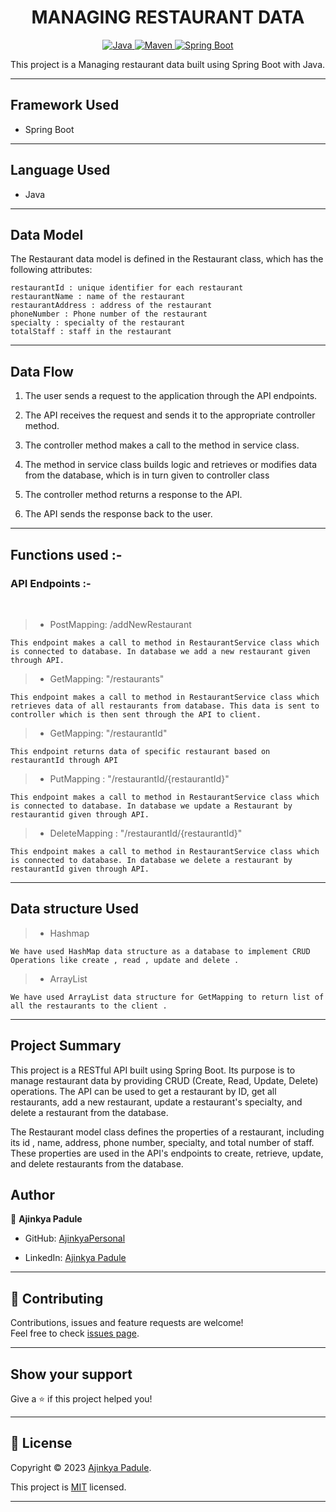 <h1 align = "center"> MANAGING RESTAURANT DATA </h1>

<p align="center">
<a href="Java url">
    <img alt="Java" src="https://img.shields.io/badge/Java->=8-darkblue.svg" />
</a>
<a href="Maven url" >
    <img alt="Maven" src="https://img.shields.io/badge/maven-3.0.5-brightgreen.svg" />
</a>
<a href="Spring Boot url" >
    <img alt="Spring Boot" src="https://img.shields.io/badge/Spring Boot-3.0.6-brightgreen.svg" />
</a>
</p>
This project is a Managing restaurant data built using Spring Boot with Java.

---

## Framework Used
* Spring Boot

---

## Language Used
* Java

---

## Data Model

The Restaurant data model is defined in the Restaurant class, which has the following attributes:
```
restaurantId : unique identifier for each restaurant
restaurantName : name of the restaurant
restaurantAddress : address of the restaurant
phoneNumber : Phone number of the restaurant
specialty : specialty of the restaurant
totalStaff : staff in the restaurant
```

---

## Data Flow

1. The user sends a request to the application through the API endpoints.
2. The API receives the request and sends it to the appropriate controller method.
3. The controller method makes a call to the method in service class.

4. The method in service class builds logic and retrieves or modifies data from the database, which is in turn given to controller class
5. The controller method returns a response to the API.
6. The API sends the response back to the user.

---

## Functions used :-

### API Endpoints :-
</br>

>* PostMapping: /addNewRestaurant
```
This endpoint makes a call to method in RestaurantService class which is connected to database. In database we add a new restaurant given through API.
```

>* GetMapping: "/restaurants"
```
This endpoint makes a call to method in RestaurantService class which retrieves data of all restaurants from database. This data is sent to controller which is then sent through the API to client.
```

>* GetMapping: "/restaurantId"
```
This endpoint returns data of specific restaurant based on restaurantId through API
```

>* PutMapping : "/restaurantId/{restaurantId}"
```
This endpoint makes a call to method in RestaurantService class which is connected to database. In database we update a Restaurant by restaurantid given through API.
```

>* DeleteMapping : "/restaurantId/{restaurantId}"
```
This endpoint makes a call to method in RestaurantService class which is connected to database. In database we delete a restaurant by restaurantId given through API.
```

---

## Data structure Used
>* Hashmap
```
We have used HashMap data structure as a database to implement CRUD Operations like create , read , update and delete .
```

>* ArrayList
```
We have used ArrayList data structure for GetMapping to return list of all the restaurants to the client .
```
---

## Project Summary

This project is a RESTful API built using Spring Boot. Its purpose is to manage restaurant data by providing CRUD (Create, Read, Update, Delete) operations. The API can be used to get a restaurant by ID, get all restaurants, add a new restaurant, update a restaurant's specialty, and delete a restaurant from the database.

The Restaurant model class defines the properties of a restaurant, including its id , name, address, phone number, specialty, and total number of staff. These properties are used in the API's endpoints to create, retrieve, update, and delete restaurants from the database.

## Author

👤 **Ajinkya Padule**

* GitHub: [AjinkyaPersonal](https://github.com/AjinkyaPersonal)

* LinkedIn: [Ajinkya Padule](https://www.linkedin.com/in/ajinkya-padule-04b8541a6/)
    
---

## 🤝 Contributing

Contributions, issues and feature requests are welcome!<br />Feel free to check [issues page]("url").
    
---
    
## Show your support

Give a ⭐️ if this project helped you!
    
---
    
## 📝 License

Copyright © 2023 [Ajinkya Padule](https://github.com/AjinkyaPersonal).<br />

This project is [MIT]("url") licensed.
    
---
